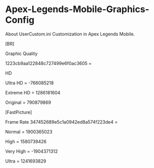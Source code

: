 # Apex-Legends-Mobile-Graphics-Config
About UserCustom.ini Customization in Apex Legends Mobile.


[BR]

Graphic Quality

1223cb9aa122848c727499e6f0ac3605 = <Graphics Quality>

HD

Ultra HD = -766085218

Extreme HD = 1286181604

Original = 790879869
  
[FastPicture]

Frame Rate
347452689e5c1a0942ed8a574f223de4 = <Frame Rate>

Normal = 1900365023
  
High = 1580739426
  
Very High = -1904371312
  
Ultra = 1241693829


